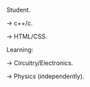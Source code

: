 Student.

-> c++/c.

-> HTML/CSS.

Learning:

-> Circuitry/Electronics.

  -> Physics (independently).
